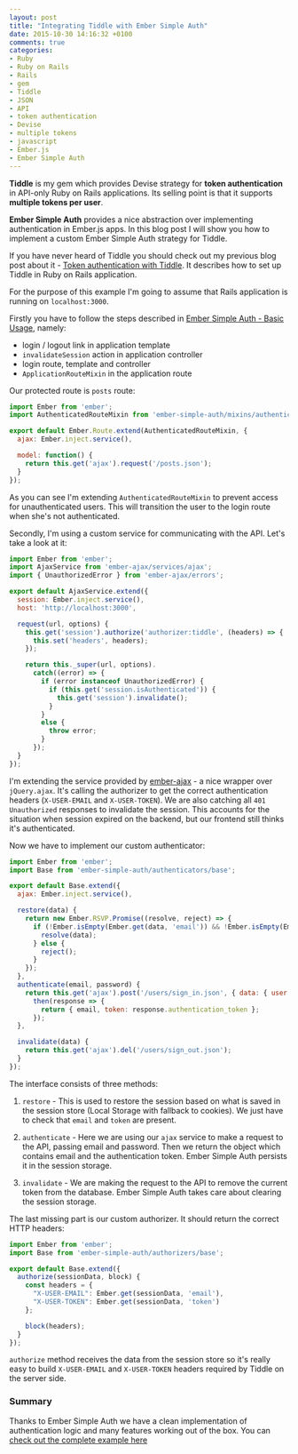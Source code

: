 ```yaml
---
layout: post
title: "Integrating Tiddle with Ember Simple Auth"
date: 2015-10-30 14:16:32 +0100
comments: true
categories:
- Ruby
- Ruby on Rails
- Rails
- gem
- Tiddle
- JSON
- API
- token authentication
- Devise
- multiple tokens
- javascript
- Ember.js
- Ember Simple Auth
---
```


**Tiddle** is my gem which provides Devise strategy for **token authentication** in API-only Ruby on Rails applications. Its selling point is that it supports **multiple tokens per user**.

**Ember Simple Auth** provides a nice abstraction over implementing authentication in Ember.js apps. In this blog post I will show you how to implement a custom Ember Simple Auth strategy for Tiddle.

<!-- more -->

If you have never heard of Tiddle you should check out my previous blog post about it - [Token authentication with Tiddle](/blog/2015/04/04/token-authentication-with-tiddle). It describes how to set up Tiddle in Ruby on Rails application.

For the purpose of this example I'm going to assume that Rails application is running on ```localhost:3000```.

Firstly you have to follow the steps described in [Ember Simple Auth - Basic Usage](https://github.com/simplabs/ember-simple-auth#basic-usage), namely:

- login / logout link in application template
- ```invalidateSession``` action in application controller
- login route, template and controller
- ```ApplicationRouteMixin``` in the application route

Our protected route is ```posts``` route:

```javascript app/routes/posts.js
import Ember from 'ember';
import AuthenticatedRouteMixin from 'ember-simple-auth/mixins/authenticated-route-mixin';

export default Ember.Route.extend(AuthenticatedRouteMixin, {
  ajax: Ember.inject.service(),

  model: function() {
    return this.get('ajax').request('/posts.json');
  }
});
```

As you can see I'm extending ```AuthenticatedRouteMixin``` to prevent access for unauthenticated users. This will transition the user to the login route when she's not authenticated.

Secondly, I'm using a custom service for communicating with the API. Let's take a look at it:

```javascript app/services/ajax.js
import Ember from 'ember';
import AjaxService from 'ember-ajax/services/ajax';
import { UnauthorizedError } from 'ember-ajax/errors';

export default AjaxService.extend({
  session: Ember.inject.service(),
  host: 'http://localhost:3000',

  request(url, options) {
    this.get('session').authorize('authorizer:tiddle', (headers) => {
      this.set('headers', headers);
    });

    return this._super(url, options).
      catch((error) => {
        if (error instanceof UnauthorizedError) {
          if (this.get('session.isAuthenticated')) {
            this.get('session').invalidate();
          }
        }
        else {
          throw error;
        }
      });
  }
});
```

I'm extending the service provided by [ember-ajax](https://github.com/ember-cli/ember-ajax) - a nice wrapper over ```jQuery.ajax```. It's calling the authorizer to get the correct authentication headers (```X-USER-EMAIL``` and ```X-USER-TOKEN```). We are also catching all ```401 Unauthorized``` responses to invalidate the session. This accounts for the situation when session expired on the backend, but our frontend still thinks it's authenticated.

Now we have to implement our custom authenticator:

```javascript app/authenticators/tiddle.js
import Ember from 'ember';
import Base from 'ember-simple-auth/authenticators/base';

export default Base.extend({
  ajax: Ember.inject.service(),

  restore(data) {
    return new Ember.RSVP.Promise((resolve, reject) => {
      if (!Ember.isEmpty(Ember.get(data, 'email')) && !Ember.isEmpty(Ember.get(data, 'token'))) {
        resolve(data);
      } else {
        reject();
      }
    });
  },
  authenticate(email, password) {
    return this.get('ajax').post('/users/sign_in.json', { data: { user: { email, password }}}).
      then(response => {
        return { email, token: response.authentication_token };
      });
  },

  invalidate(data) {
    return this.get('ajax').del('/users/sign_out.json');
  }
});
```

The interface consists of three methods:

1. ```restore``` - This is used to restore the session based on what is saved in the session store (Local Storage with fallback to cookies). We just have to check that ```email``` and ```token``` are present.

2. ```authenticate``` - Here we are using our ```ajax``` service to make a request to the API, passing email and password. Then we return the object which contains email and the authentication token. Ember Simple Auth persists it in the session storage.

3. ```invalidate``` - We are making the request to the API to remove the current token from the database. Ember Simple Auth takes care about clearing the session storage.

The last missing part is our custom authorizer. It should return the correct HTTP headers:

```javascript app/authorizers/tiddle.js
import Ember from 'ember';
import Base from 'ember-simple-auth/authorizers/base';

export default Base.extend({
  authorize(sessionData, block) {
    const headers = {
      "X-USER-EMAIL": Ember.get(sessionData, 'email'),
      "X-USER-TOKEN": Ember.get(sessionData, 'token')
    };

    block(headers);
  }
});
```

```authorize``` method receives the data from the session store so it's really easy to build ```X-USER-EMAIL``` and ```X-USER-TOKEN``` headers required by Tiddle on the server side.

### Summary

Thanks to Ember Simple Auth we have a clean implementation of authentication logic and many features working out of the box. You can [check out the complete example here](https://github.com/adamniedzielski/tiddle-ember-demo)
